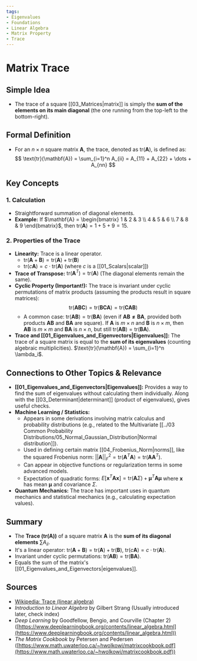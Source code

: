 ```yaml
---
tags:
- Eigenvalues
- Foundations
- Linear Algebra
- Matrix Property
- Trace
---
```


# Matrix Trace

## Simple Idea
*   The trace of a square [[03_Matrices|matrix]] is simply the **sum of the elements on its main diagonal** (the one running from the top-left to the bottom-right).

## Formal Definition
*   For an $n \times n$ square matrix $\mathbf{A}$, the trace, denoted as $\text{tr}(\mathbf{A})$, is defined as:
    $$ \text{tr}(\mathbf{A}) = \sum_{i=1}^n A_{ii} = A_{11} + A_{22} + \dots + A_{nn} $$

## Key Concepts

### 1. Calculation
*   Straightforward summation of diagonal elements.
*   **Example:** If $\mathbf{A} = \begin{bmatrix} 1 & 2 & 3 \\ 4 & 5 & 6 \\ 7 & 8 & 9 \end{bmatrix}$, then $\text{tr}(\mathbf{A}) = 1 + 5 + 9 = 15$.

### 2. Properties of the Trace
*   **Linearity:** Trace is a linear operator.
    *   $\text{tr}(\mathbf{A} + \mathbf{B}) = \text{tr}(\mathbf{A}) + \text{tr}(\mathbf{B})$
    *   $\text{tr}(c\mathbf{A}) = c \cdot \text{tr}(\mathbf{A})$ (where $c$ is a [[01_Scalars|scalar]])
*   **Trace of Transpose:** $\text{tr}(\mathbf{A}^T) = \text{tr}(\mathbf{A})$ (The diagonal elements remain the same).
*   **Cyclic Property (Important!):** The trace is invariant under cyclic permutations of matrix products (assuming the products result in square matrices):
    $$ \text{tr}(\mathbf{ABC}) = \text{tr}(\mathbf{BCA}) = \text{tr}(\mathbf{CAB}) $$
    *   A common case: $\text{tr}(\mathbf{AB}) = \text{tr}(\mathbf{BA})$ (even if $\mathbf{AB \neq BA}$, provided both products $\mathbf{AB}$ and $\mathbf{BA}$ are square). If $\mathbf{A}$ is $m \times n$ and $\mathbf{B}$ is $n \times m$, then $\mathbf{AB}$ is $m \times m$ and $\mathbf{BA}$ is $n \times n$, but still $\text{tr}(\mathbf{AB}) = \text{tr}(\mathbf{BA})$.
*   **Trace and [[01_Eigenvalues_and_Eigenvectors|Eigenvalues]]:** The trace of a square matrix is equal to the **sum of its eigenvalues** (counting algebraic multiplicities). $\text{tr}(\mathbf{A}) = \sum_{i=1}^n \lambda_i$.

## Connections to Other Topics & Relevance
*   **[[01_Eigenvalues_and_Eigenvectors|Eigenvalues]]:** Provides a way to find the sum of eigenvalues without calculating them individually. Along with the [[03_Determinant|determinant]] (product of eigenvalues), gives useful checks.
*   **Machine Learning / Statistics:**
    *   Appears in some derivations involving matrix calculus and probability distributions (e.g., related to the Multivariate [[../03 Common Probability Distributions/05_Normal_Gaussian_Distribution|Normal distribution]]).
    *   Used in defining certain matrix [[04_Frobenius_Norm|norms]], like the squared Frobenius norm: $||\mathbf{A}||_F^2 = \text{tr}(\mathbf{A}^T\mathbf{A}) = \text{tr}(\mathbf{A}\mathbf{A}^T)$.
    *   Can appear in objective functions or regularization terms in some advanced models.
    *   Expectation of quadratic forms: $E[\mathbf{x}^T\mathbf{A}\mathbf{x}] = \text{tr}(\mathbf{A}\Sigma) + \boldsymbol{\mu}^T\mathbf{A}\boldsymbol{\mu}$ where $\mathbf{x}$ has mean $\boldsymbol{\mu}$ and covariance $\Sigma$.
*   **Quantum Mechanics:** The trace has important uses in quantum mechanics and statistical mechanics (e.g., calculating expectation values).

## Summary
*   The **Trace ($\text{tr}(\mathbf{A})$)** of a square matrix $\mathbf{A}$ is the **sum of its diagonal elements** $\sum A_{ii}$.
*   It's a linear operator: $\text{tr}(\mathbf{A}+\mathbf{B}) = \text{tr}(\mathbf{A})+\text{tr}(\mathbf{B})$, $\text{tr}(c\mathbf{A}) = c \cdot \text{tr}(\mathbf{A})$.
*   Invariant under cyclic permutations: $\text{tr}(\mathbf{AB}) = \text{tr}(\mathbf{BA})$.
*   Equals the sum of the matrix's [[01_Eigenvalues_and_Eigenvectors|eigenvalues]].

## Sources
*   [Wikipedia: Trace (linear algebra)](https://en.wikipedia.org/wiki/Trace_(linear_algebra))
*   *Introduction to Linear Algebra* by Gilbert Strang (Usually introduced later, check index)
*   *Deep Learning* by Goodfellow, Bengio, and Courville (Chapter 2) ([https://www.deeplearningbook.org/contents/linear_algebra.html](https://www.deeplearningbook.org/contents/linear_algebra.html))
*   *The Matrix Cookbook* by Petersen and Pedersen ([https://www.math.uwaterloo.ca/~hwolkowi/matrixcookbook.pdf](https://www.math.uwaterloo.ca/~hwolkowi/matrixcookbook.pdf))